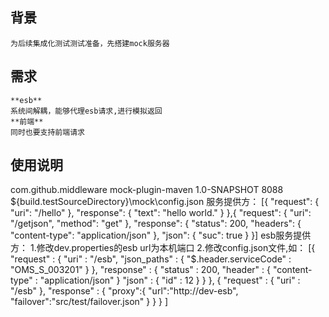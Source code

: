 ## 背景
    为后续集成化测试测试准备，先搭建mock服务器

## 需求
    **esb**
    系统间解耦，能够代理esb请求,进行模拟返回
    **前端**
    同时也要支持前端请求
## 使用说明
  <plugin>
      <groupId>com.github.middleware</groupId>
      <artifactId>mock-plugin-maven</artifactId>
      <version>1.0-SNAPSHOT</version>
      <configuration>
          <port>8088</port>
          <configFile>${build.testSourceDirectory}\mock\config.json</configFile>
      </configuration>
  </plugin>
  服务提供方：
  [{
    "request": {
      "uri": "/hello"
    },
    "response": {
      "text": "hello world."
    }
  },{
    "request": {
      "uri": "/getjson",
      "method": "get"
    },
    "response": {
      "status": 200,
      "headers": {
        "content-type": "application/json"
      },
      "json": {
        "suc": true
      }
    }]
	esb服务提供方：
	1.修改dev.properties的esb url为本机端口
	2.修改config.json文件,如：
	[{
		"request" : {
			"uri" : "/esb",
			"json_paths" : {
				"$.header.serviceCode" : "OMS_S_003201"
			}
		},
		"response" : {
			"status" : 200,
			"header" : {
				"content-type" : "application/json"
			}
			"json" : {
				"id" : 12
			}
		}
	},
	{
	"request" : {
		"uri" : "/esb"
	},
	"response" : {
		"proxy":{
			"url":"http://dev-esb",
			"failover":"src/test/failover.json"
		}
	}
	}
	]
